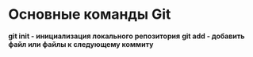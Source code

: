 # Основные команды Git
**git init - инициализация локального репозитория**
**git add - добавить файл или файлы к следующему коммиту**